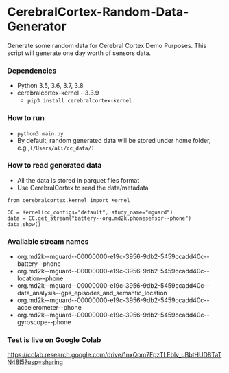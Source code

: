# CerebralCortex-Random-Data-Generator
Generate some random data for Cerebral Cortex Demo Purposes. This script will generate one day worth of sensors data.

### Dependencies
* Python 3.5, 3.6, 3.7, 3.8
* cerebralcortex-kernel - 3.3.9
    * ```pip3 install cerebralcortex-kernel```

### How to run
* ``python3 main.py``
* By default, random generated data will be stored under home folder, e.g.,``(/Users/ali/cc_data/)``

### How to read generated data
* All the data is stored in parquet files format
* Use CerebralCortex to read the data/metadata
```$xslt
from cerebralcortex.kernel import Kernel

CC = Kernel(cc_configs="default", study_name="mguard")
data = CC.get_stream("battery--org.md2k.phonesensor--phone")
data.show()
```

### Available stream names
* org.md2k--mguard--00000000-e19c-3956-9db2-5459ccadd40c--battery--phone
* org.md2k--mguard--00000000-e19c-3956-9db2-5459ccadd40c--location--phone
* org.md2k--mguard--00000000-e19c-3956-9db2-5459ccadd40c--data_analysis--gps_episodes_and_semantic_location
* org.md2k--mguard--00000000-e19c-3956-9db2-5459ccadd40c--accelerometer--phone
* org.md2k--mguard--00000000-e19c-3956-9db2-5459ccadd40c--gyroscope--phone

### Test is live on Google Colab
https://colab.research.google.com/drive/1nxQom7FpzTLEblv_uBbtHUD8TaTN48I5?usp=sharing